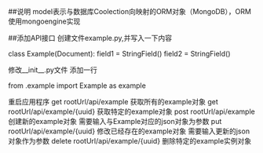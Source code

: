 ##说明
model表示与数据库Coolection向映射的ORM对象（MongoDB），ORM使用mongoengine实现

##添加API接口
创建文件example.py,并写入一下内容


class Example(Document):
    field1 = StringField()
    field2 = StringField()


修改__init__.py文件
添加一行

from .example import Example as example

重启应用程序
get rootUrl/api/example 获取所有的example对象
get rootUrl/api/example/{uuid} 获取特定的example对象
post rootUrl/api/example 创建新的example对象 需要输入与Example对应的json对象为参数
put rootUrl/api/example/{uuid} 修改已经存在的example对象 需要输入更新的json对象作为参数
delete rootUrl/api/example/{uuid} 删除特定的example实例对象
